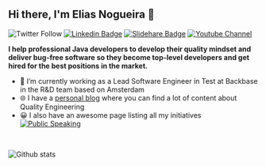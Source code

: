 ## Hi there, I'm Elias Nogueira 👋
![Twitter Follow](https://img.shields.io/twitter/follow/eliasnogueira?style=social)
[![Linkedin Badge](https://img.shields.io/badge/-Add&nbsp;Me-blue?style=flat-square&logo=Linkedin&logoColor=white&link=https://www.linkedin.com/in/eliasnogueira/)](https://www.linkedin.com/in/eliasnogueira/)
[![Slidehare Badge](https://img.shields.io/badge/-See&nbsp;my&nbsp;presentations-58a1a3?style=flat-square&logo=Slideshare&logoColor=white&link=https://www.slideshare.net/elias.nogueira)](https://www.slideshare.net/elias.nogueira)
[![Youtube Channel](https://img.shields.io/badge/-Follow%20my%20channel-c14438?style=flat-square&logo=Youtube&link=https://www.youtube.com/c/EliasNogueira)](https://www.youtube.com/c/EliasNogueira)

**I help professional Java developers to develop their quality mindset and deliver bug-free software so they become top-level developers and get hired for the best positions in the market.**
<br/>
* 🤖  I’m currently working as a Lead Software Engineer in Test at Backbase in the R&D team based on Amsterdam
* 🌐  I have a [personal blog](http://eliasnogueira.com) where you can find a lot of content about  Quality Engineering
* 😀  I also have an awesome page listing all my initiatives [![Public Speaking](https://badgen.net/badge/icon/public-speaking?icon=github&label)](https://github.com/eliasnogueira/public-speaking)

<br />

![Github stats](https://github-readme-stats.vercel.app/api?username=eliasnogueira&hide=["prs","issues"])


